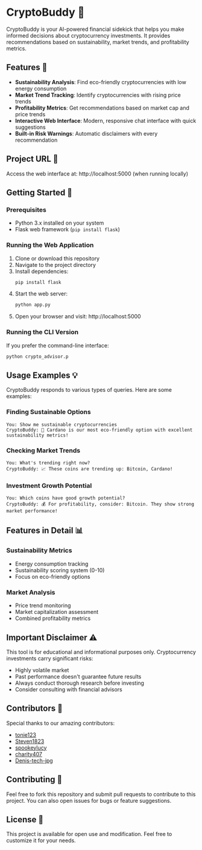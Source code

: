 # CryptoBuddy 🤖

CryptoBuddy is your AI-powered financial sidekick that helps you make informed decisions about cryptocurrency investments. It provides recommendations based on sustainability, market trends, and profitability metrics.

## Features 🌟

- **Sustainability Analysis**: Find eco-friendly cryptocurrencies with low energy consumption
- **Market Trend Tracking**: Identify cryptocurrencies with rising price trends
- **Profitability Metrics**: Get recommendations based on market cap and price trends
- **Interactive Web Interface**: Modern, responsive chat interface with quick suggestions
- **Built-in Risk Warnings**: Automatic disclaimers with every recommendation

## Project URL 🔗

Access the web interface at: http://localhost:5000 (when running locally)

## Getting Started 🚀

### Prerequisites

- Python 3.x installed on your system
- Flask web framework (`pip install flask`)

### Running the Web Application

1. Clone or download this repository
2. Navigate to the project directory
3. Install dependencies:
   ```bash
   pip install flask
   ```
4. Start the web server:
   ```bash
   python app.py
   ```
5. Open your browser and visit: http://localhost:5000

### Running the CLI Version

If you prefer the command-line interface:
```bash
python crypto_advisor.p
```

## Usage Examples 💡

CryptoBuddy responds to various types of queries. Here are some examples:

### Finding Sustainable Options
```
You: Show me sustainable cryptocurrencies
CryptoBuddy: 🌱 Cardano is our most eco-friendly option with excellent sustainability metrics!
```

### Checking Market Trends
```
You: What's trending right now?
CryptoBuddy: 📈 These coins are trending up: Bitcoin, Cardano!
```

### Investment Growth Potential
```
You: Which coins have good growth potential?
CryptoBuddy: 💰 For profitability, consider: Bitcoin. They show strong market performance!
```

## Features in Detail 📊

### Sustainability Metrics
- Energy consumption tracking
- Sustainability scoring system (0-10)
- Focus on eco-friendly options

### Market Analysis
- Price trend monitoring
- Market capitalization assessment
- Combined profitability metrics

## Important Disclaimer ⚠️

This tool is for educational and informational purposes only. Cryptocurrency investments carry significant risks:

- Highly volatile market
- Past performance doesn't guarantee future results
- Always conduct thorough research before investing
- Consider consulting with financial advisors

## Contributors 👥

Special thanks to our amazing contributors:

- [tonie123](https://github.com/tonie123)
- [Steven1823](https://github.com/Steven1823)
- [spookeylucy](https://github.com/spookeylucy)
- [charity407](https://github.com/charity407)
- [Denis-tech-jpg](https://github.com/Denis-tech-jpg)

## Contributing 🤝

Feel free to fork this repository and submit pull requests to contribute to this project. You can also open issues for bugs or feature suggestions.

## License 📝

This project is available for open use and modification. Feel free to customize it for your needs.
